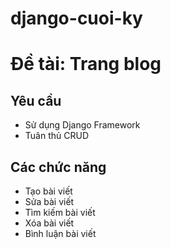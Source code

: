# django-cuoi-ky
# Đề tài: Trang blog

## Yêu cầu
* Sử dụng Django Framework
* Tuân thủ CRUD

## Các chức năng
* Tạo bài viết
* Sửa bài viết
* Tìm kiếm bài viết
* Xóa bài viết
* Bình luận bài viết
